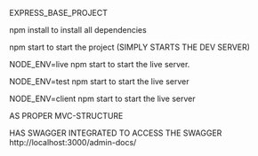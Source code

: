  EXPRESS_BASE_PROJECT

 npm install to install all dependencies

 npm start to start the project  (SIMPLY STARTS THE DEV SERVER)

 NODE_ENV=live npm start  to start the live server.

 NODE_ENV=test npm start  to start the live server

 NODE_ENV=client npm start  to start the live server

 AS PROPER MVC-STRUCTURE

 HAS SWAGGER INTEGRATED TO ACCESS THE SWAGGER   http://localhost:3000/admin-docs/




